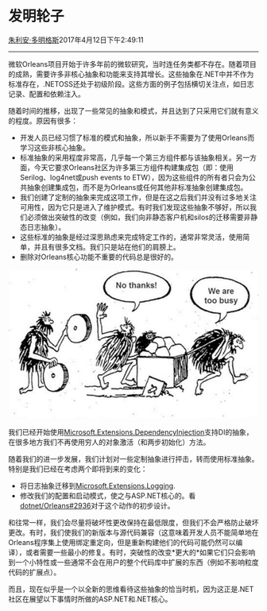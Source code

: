 # 发明轮子

[朱利安·多明格斯](https://github.com/jdom)2017年4月12日下午2:49:11

* * *

微软Orleans项目开始于许多年前的微软研究，当时连任务类都不存在。随着项目的成熟，需要许多非核心抽象和功能来支持其增长。这些抽象在.NET中并不作为标准存在，.NETOSS还处于初级阶段。这些方面的例子包括横切关注点，如日志记录、配置和依赖注入。

随着时间的推移，出现了一些常见的抽象和模式，并且达到了只采用它们就有意义的程度。原因有很多：

-   开发人员已经习惯了标准的模式和抽象，所以新手不需要为了使用Orleans而学习这些非核心抽象。
-   标准抽象的采用程度非常高，几乎每一个第三方组件都与该抽象相关。另一方面，今天它要求Orleans社区为许多第三方组件构建集成包（即：使用Serilog、log4net或push events to ETW），因为这些组件的所有者只会为公共抽象创建集成包，而不是为Orleans或任何其他非标准抽象创建集成包。
-   我们创建了定制的抽象来完成这项工作，但是在这之后我们并没有过多地关注可用性，因为它只是进入了维护模式。有时我们发现这些抽象不够好，所以我们必须做出突破性的改变（例如，我们向非静态客户机和silos的迁移需要非静态日志抽象）。
-   这些标准的抽象是经过深思熟虑来完成特定工作的，通常非常灵活，使用简单，并且有很多文档。我们只是站在他们的肩膀上。
-   删除对Orleans核心功能不重要的代码总是很好的。

![Reinventing the wheel leads to unnecessary work](media/2017/04/reinvent-the-wheel.jpg)

我们已经开始使用[Microsoft.Extensions.DependencyInjection](https://www.nuget.org/packages/Microsoft.Extensions.DependencyInjection)支持DI的抽象，在很多地方我们不再使用穷人的对象激活（和两步初始化）方法。

随着我们的进一步发展，我们计划对一些定制抽象进行抨击，转而使用标准抽象。特别是我们已经在考虑两个即将到来的变化：

-   将日志抽象迁移到[Microsoft.Extensions.Logging](https://www.nuget.org/packages/Microsoft.Extensions.Logging).
-   修改我们的配置和启动模式，使之与ASP.NET核心的。看[dotnet/Orleans#2936](https://github.com/dotnet/orleans/issues/2936)对于这个动作的初步设计。

和往常一样，我们会尽量将破坏性更改保持在最低限度，但我们不会严格防止破坏更改。有时，我们使我们的新版本与源代码兼容（这意味着开发人员不能简单地在Orleans程序集上使用绑定重定向，但是重新构建他们的代码可能仍然可以编译），或者需要一些最小的修复。有时，突破性的改变\*更大的\*如果它们只会影响到一个小特性或一些通常不会在用户的整个代码库中扩展的东西（例如不影响粒度代码的扩展点）。

而且，现在似乎是一个以全新的思维看待这些抽象的恰当时机，因为这正是.NET社区在展望以下事情时所做的ASP.NET和.NET核心。

